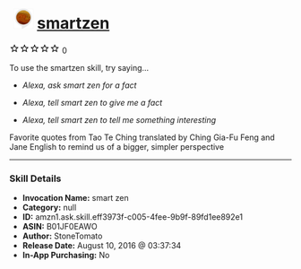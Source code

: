 # &nbsp;<img src="skill_icon" alt="smartzen icon" width="36"> [smartzen](http://alexa.amazon.com/#skills/amzn1.ask.skill.eff3973f-c005-4fee-9b9f-89fd1ee892e1)
![0 stars](../../images/ic_star_border_black_18dp_1x.png)![0 stars](../../images/ic_star_border_black_18dp_1x.png)![0 stars](../../images/ic_star_border_black_18dp_1x.png)![0 stars](../../images/ic_star_border_black_18dp_1x.png)![0 stars](../../images/ic_star_border_black_18dp_1x.png) 0

To use the smartzen skill, try saying...

* *Alexa, ask smart zen for a fact*

* *Alexa, tell smart zen to give me a fact*

* *Alexa, tell smart zen to tell me something interesting*

Favorite quotes from Tao Te Ching translated by Ching Gia-Fu Feng and Jane English to remind us of a bigger, simpler perspective

***

### Skill Details

* **Invocation Name:** smart zen
* **Category:** null
* **ID:** amzn1.ask.skill.eff3973f-c005-4fee-9b9f-89fd1ee892e1
* **ASIN:** B01JF0EAWO
* **Author:** StoneTomato
* **Release Date:** August 10, 2016 @ 03:37:34
* **In-App Purchasing:** No
